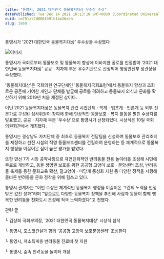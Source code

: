 ```yaml
---
title: "통영시, 2021 대한민국 동물복지대상 우수상 수상"
datePublished: Tue Dec 14 2021 10:13:10 GMT+0000 (Coordinated Universal Time)
cuid: cm701zs7d000109lb14o26xbh
slug: 2868

---
```



통영시가 '2021 대한민국 동물복지대상' 우수상을 수상했다

![이미지](https://cdn.hashnode.com/res/hashnode/image/upload/v1739252433895/df36184c-c26f-4fd7-af8d-992c1e330b63.jpeg)

통영시가 국회로부터 동물보호 및 동물복지 향상에 이바지한 공로를 인정받아 '2021 대한민국 동물복지대상' 공공ㆍ지자체 부문 우수기관으로 선정되어 행정안전부 장관상을 수상했다.

'동물복지대상'은 국회의원 연구단체인 '동물복지국회포럼'에서 동물복지 향상과 조화로운 공존에 기여한 개인과 단체를 발굴해 공로를 격려하고 동물복지 의식과 문화를 확산하기 위해 2019년 처음 제정된 상이다.

이번 2021 동물복지대상은 동물복지 관련 시민단체ㆍ학계ㆍ법조계ㆍ언론계 등 외부 전문가로 구성된 심사위원이 참여해 한해 인상적인 동물보호ㆍ복지 활동을 펼친 수상자를 발표했고, 공공ㆍ지자체 부문 '우수상'으로 통영시가 선정되었다. 시상식은 10일 국회 의원회관에서 개최됐다.

통영시는 경상남도 자치단체 중 최초로 동물복지 전담팀을 신설하여 동물보호 관리조례를 제정하고 선진 시설의 직영 동물보호센터를 건립하여 운영하는 등 체계적으로 동물복지 행정을 이끌어온 점이 높은 평가를 받았다.

또한 민선 7기 시장 공약사항으로 자연친화적인 반려동물 전용 놀이터를 조성해 시민에 무료로 개방하고, 동물 생명권 보호를 위한 공공형 고양이 보호ㆍ분양센터 조성, 반려동물 축제를 통한 문화교육 확산, 길고양이ㆍ마당개 중성화 지원 등 다양한 정책을 시행해 올바른 반려동물 문화 정착을 위해 힘쓰고 있다.

통영시 관계자는 "이번 수상은 체계적인 동물복지 행정을 이끌어온 그간의 노력을 인정받은 값진 성과"라며 "앞으로도 다양한 동물복지 정책을 추진해 사람과 동물이 함께 행복한 반려동물 친화도시 조성에 적극 노력하겠다"고 전했다.

관련 글

└ 김상희 국회부의장, '2021 대한민국 동물복지대상' 시상식 참석

└ 통영시, 포스코건설과 함께 '공공형 고양이 보호분양센터' 조성한다

└ 통영시, 저소득계층 반려동물 진료비 첫 지원

└ 통영시, 숲속 반려동물 놀이터 개장